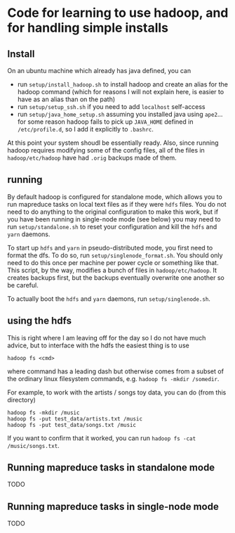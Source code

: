 # Code for learning to use hadoop, and for handling simple installs

## Install

On an ubuntu machine which already has java defined, you can
 - run `setup/install_hadoop.sh` to install hadoop and create an alias
   for the hadoop command (which for reasons I will not explain here, is
   easier to have as an alias than on the path)
 - run `setup/setup_ssh.sh` if you need to add `localhost` self-access
 - run `setup/java_home_setup.sh` assuming you installed java using `ape2`...
   for some reason hadoop fails to pick up `JAVA_HOME` defined in
   `/etc/profile.d`, so I add it explicitly to `.bashrc`.

At this point your system shoudl be essentially ready. Also, since running
hadoop requires modifying some of the config files, all of the files in
`hadoop/etc/hadoop` have had `.orig` backups made of them.

## running

By default hadoop is configured for standalone mode, which allows you to run
mapreduce tasks on local text files as if they were `hdfs` files. You do
not need to do anything to the original configuration to make this work,
but if you have been running in single-node mode (see below) you may need
to run `setup/standalone.sh` to reset your configuration and kill the `hdfs`
and `yarn` daemons.

To start up `hdfs` and `yarn` in pseudo-distributed mode, you first need
to format the dfs. To do so, run `setup/singlenode_format.sh`. You should only
need to do this once per machine per power cycle or something like that.
This script, by the way, modifies a bunch of files in `hadoop/etc/hadoop`. It
creates backups first, but the backups eventually overwrite one another so
be careful.

To actually boot the `hdfs` and `yarn` daemons, run `setup/singlenode.sh`.

## using the hdfs

This is right where I am leaving off for the day so I do not have much
advice, but to interface with the hdfs the easiest thing is to use
```
hadoop fs <cmd>
```
where command has a leading dash but otherwise comes from a subset of the
ordinary linux filesystem commands, e.g. `hadoop fs -mkdir /somedir`.

For example, to work with the artists / songs toy data, you can do (from
this directory)
```
hadoop fs -mkdir /music
hadoop fs -put test_data/artists.txt /music
hadoop fs -put test_data/songs.txt /music
```
If you want to confirm that it worked, you can run
`hadoop fs -cat /music/songs.txt`.

## Running mapreduce tasks in standalone mode

TODO

## Running mapreduce tasks in single-node mode

TODO
